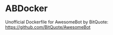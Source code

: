 # ABDocker
Unofficial Dockerfile for AwesomeBot by BitQuote: https://github.com/BitQuote/AwesomeBot
